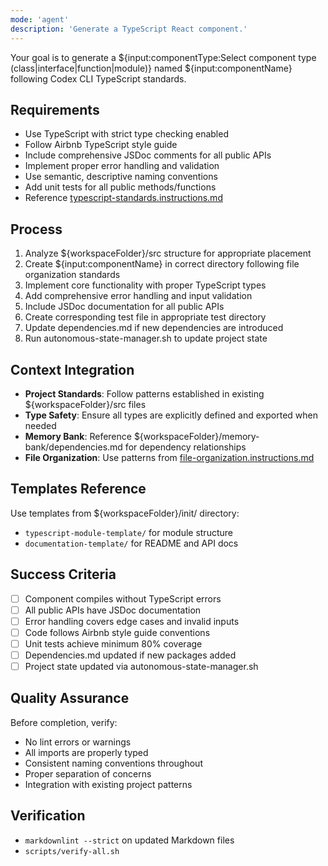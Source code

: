 ```yaml
---
mode: 'agent'
description: 'Generate a TypeScript React component.'
---
```


Your goal is to generate a ${input:componentType:Select component type (class|interface|function|module)} named ${input:componentName} following Codex CLI TypeScript standards.

## Requirements

- Use TypeScript with strict type checking enabled
- Follow Airbnb TypeScript style guide
- Include comprehensive JSDoc comments for all public APIs
- Implement proper error handling and validation
- Use semantic, descriptive naming conventions
- Add unit tests for all public methods/functions
- Reference [typescript-standards.instructions.md](../instructions/typescript-standards.instructions.md)

## Process

1. Analyze ${workspaceFolder}/src structure for appropriate placement
2. Create ${input:componentName} in correct directory following file organization standards
3. Implement core functionality with proper TypeScript types
4. Add comprehensive error handling and input validation
5. Include JSDoc documentation for all public APIs
6. Create corresponding test file in appropriate test directory
7. Update dependencies.md if new dependencies are introduced
8. Run autonomous-state-manager.sh to update project state

## Context Integration

- **Project Standards**: Follow patterns established in existing ${workspaceFolder}/src files
- **Type Safety**: Ensure all types are explicitly defined and exported when needed
- **Memory Bank**: Reference ${workspaceFolder}/memory-bank/dependencies.md for dependency relationships
- **File Organization**: Use patterns from [file-organization.instructions.md](../prompts/file-organization.prompt.md)

## Templates Reference

Use templates from ${workspaceFolder}/init/ directory:

- `typescript-module-template/` for module structure
- `documentation-template/` for README and API docs

## Success Criteria

- [ ] Component compiles without TypeScript errors
- [ ] All public APIs have JSDoc documentation
- [ ] Error handling covers edge cases and invalid inputs
- [ ] Code follows Airbnb style guide conventions
- [ ] Unit tests achieve minimum 80% coverage
- [ ] Dependencies.md updated if new packages added
- [ ] Project state updated via autonomous-state-manager.sh

## Quality Assurance

Before completion, verify:

- No lint errors or warnings
- All imports are properly typed
- Consistent naming conventions throughout
- Proper separation of concerns
- Integration with existing project patterns

## Verification

- `markdownlint --strict` on updated Markdown files
- `scripts/verify-all.sh`
